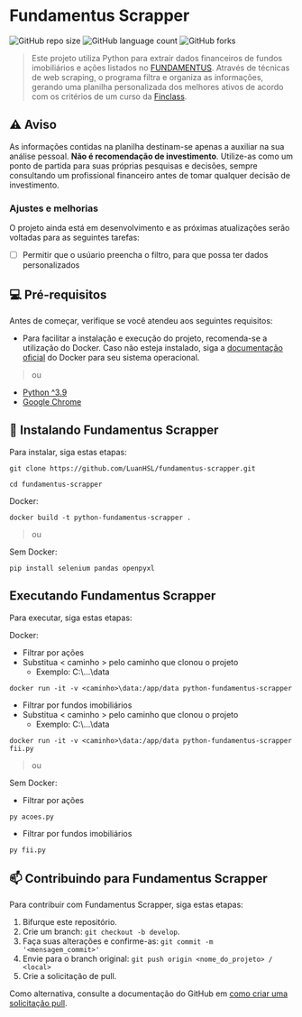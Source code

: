# Fundamentus Scrapper

![GitHub repo size](https://img.shields.io/github/repo-size/LuanHSL/fundamentus-scrapper?style=for-the-badge)
![GitHub language count](https://img.shields.io/github/languages/count/LuanHSL/fundamentus-scrapper?style=for-the-badge)
![GitHub forks](https://img.shields.io/github/forks/LuanHSL/fundamentus-scrapper?style=for-the-badge)

> Este projeto utiliza Python para extrair dados financeiros de fundos imobiliários e ações listados no [FUNDAMENTUS](https://www.fundamentus.com.br/index.php). Através de técnicas de web scraping, o programa filtra e organiza as informações, gerando uma planilha personalizada dos melhores ativos de acordo com os critérios de um curso da [Finclass](https://app.finclass.com/).

## ⚠️ Aviso

As informações contidas na planilha destinam-se apenas a auxiliar na sua análise pessoal. **Não é recomendação de investimento**. Utilize-as como um ponto de partida para suas próprias pesquisas e decisões, sempre consultando um profissional financeiro antes de tomar qualquer decisão de investimento.

### Ajustes e melhorias

O projeto ainda está em desenvolvimento e as próximas atualizações serão voltadas para as seguintes tarefas:

- [ ] Permitir que o usúario preencha o filtro, para que possa ter dados personalizados

## 💻 Pré-requisitos

Antes de começar, verifique se você atendeu aos seguintes requisitos:

- Para facilitar a instalação e execução do projeto, recomenda-se a utilização do Docker. Caso não esteja instalado, siga a [documentação oficial](https://docs.docker.com/desktop/) do Docker para seu sistema operacional.
> ou
- [Python ^3.9](https://www.python.org/downloads/)
- [Google Chrome](https://www.google.com/intl/pt-BR/chrome/)

## 🚀 Instalando Fundamentus Scrapper

Para instalar, siga estas etapas:
```
git clone https://github.com/LuanHSL/fundamentus-scrapper.git
```
```
cd fundamentus-scrapper
```

Docker:

```
docker build -t python-fundamentus-scrapper .
```

> ou

Sem Docker:

```
pip install selenium pandas openpyxl
```

## Executando Fundamentus Scrapper

Para executar, siga estas etapas:

Docker:
- Filtrar por ações
- Substitua < caminho > pelo caminho que clonou o projeto
  - Exemplo: C:\\...\data
```
docker run -it -v <caminho>\data:/app/data python-fundamentus-scrapper 
```

- Filtrar por fundos imobiliários
- Substitua < caminho > pelo caminho que clonou o projeto
  - Exemplo: C:\\...\data
```
docker run -it -v <caminho>\data:/app/data python-fundamentus-scrapper fii.py
```

> ou

Sem Docker:
- Filtrar por ações
```
py acoes.py
```

- Filtrar por fundos imobiliários
```
py fii.py
```

## 📫 Contribuindo para Fundamentus Scrapper

Para contribuir com Fundamentus Scrapper, siga estas etapas:

1. Bifurque este repositório.
2. Crie um branch: `git checkout -b develop`.
3. Faça suas alterações e confirme-as: `git commit -m '<mensagem_commit>'`
4. Envie para o branch original: `git push origin <nome_do_projeto> / <local>`
5. Crie a solicitação de pull.

Como alternativa, consulte a documentação do GitHub em [como criar uma solicitação pull](https://help.github.com/en/github/collaborating-with-issues-and-pull-requests/creating-a-pull-request).
